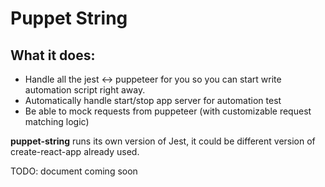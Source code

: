 # Puppet String

## What it does:
- Handle all the jest <-> puppeteer for you so you can start write automation script right away.
- Automatically handle start/stop app server for automation test
- Be able to mock requests from puppeteer (with customizable request matching logic)

**puppet-string** runs its own version of Jest, it could be different version of create-react-app already used.


TODO: document coming soon
